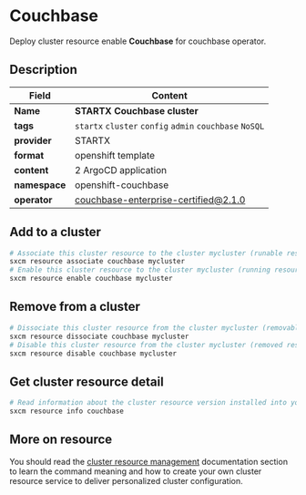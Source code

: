 # Couchbase

Deploy cluster resource enable **Couchbase** for couchbase operator.

## Description

| Field         | Content                                                 |
| ------------- | ------------------------------------------------------- |
| **Name**      | **STARTX Couchbase cluster**                            |
| **tags**      | `startx` `cluster` `config` `admin` `couchbase` `NoSQL` |
| **provider**  | STARTX                                                  |
| **format**    | openshift template                                      |
| **content**   | 2 ArgoCD application                                    |
| **namespace** | openshift-couchbase                                     |
| **operator**  | couchbase-enterprise-certified@2.1.0                    |

## Add to a cluster

```bash
# Associate this cluster resource to the cluster mycluster (runable resource)
sxcm resource associate couchbase mycluster
# Enable this cluster resource to the cluster mycluster (running resource)
sxcm resource enable couchbase mycluster
```

## Remove from a cluster

```bash
# Dissociate this cluster resource from the cluster mycluster (removable resource)
sxcm resource dissociate couchbase mycluster
# Disable this cluster resource from the cluster mycluster (removed resource)
sxcm resource disable couchbase mycluster
```

## Get cluster resource detail

```bash
# Read information about the cluster resource version installed into your host (local)
sxcm resource info couchbase
```

## More on resource

You should read the [cluster resource management](../../4-cluster-resources) documentation section to learn the command
meaning and how to create your own cluster resource service to deliver personalized cluster configuration.
